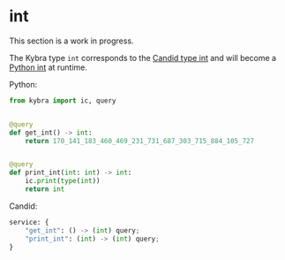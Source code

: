 # int

This section is a work in progress.

The Kybra type `int` corresponds to the [Candid type int](https://internetcomputer.org/docs/current/references/candid-ref#type-int) and will become a [Python int](https://docs.python.org/3/library/functions.html#int) at runtime.

Python:

```python
from kybra import ic, query


@query
def get_int() -> int:
    return 170_141_183_460_469_231_731_687_303_715_884_105_727


@query
def print_int(int: int) -> int:
    ic.print(type(int))
    return int
```

Candid:

```python
service: {
    "get_int": () -> (int) query;
    "print_int": (int) -> (int) query;
}
```
